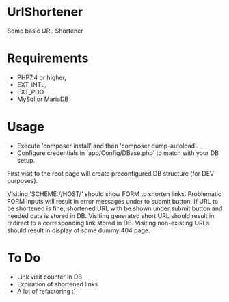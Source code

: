 # UrlShortener
Some basic URL Shortener

# Requirements
- PHP7.4 or higher,
- EXT_INTL, 
- EXT_PDO
- MySql or MariaDB

# Usage
- Execute 'composer install' and then 'composer dump-autoload'.
- Configure credentials in 'app/Config/DBase.php' to match with your DB setup.

First visit to the root page will create preconfigured DB structure (for DEV purposes).

Visiting 'SCHEME://HOST/' should show FORM to shorten links.
Problematic FORM inputs will result in error messages under to submit button.
If URL to be shortened is fine, shortened URL with be shown under submit button and needed data is stored in DB.
Visiting generated short URL should result in redirect to a corresponding link stored in DB.
Visiting non-existing URLs should result in display of some dummy 404 page.

# To Do
- Link visit counter in DB
- Expiration of shortened links
- A lot of refactoring :)